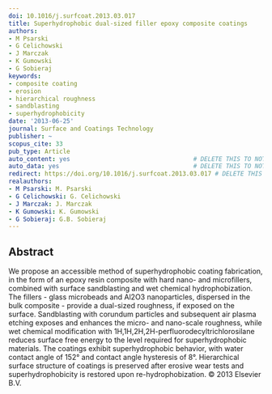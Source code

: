 ```yaml
---
doi: 10.1016/j.surfcoat.2013.03.017
title: Superhydrophobic dual-sized filler epoxy composite coatings
authors:
- M Psarski
- G Celichowski
- J Marczak
- K Gumowski
- G Sobieraj
keywords:
- composite coating
- erosion
- hierarchical roughness
- sandblasting
- superhydrophobicity
date: '2013-06-25'
journal: Surface and Coatings Technology
publisher: ~
scopus_cite: 33
pub_type: Article
auto_content: yes                                  # DELETE THIS TO NOT AUTO GENERATE CONTENT
auto_data: yes                                     # DELETE THIS TO NOT AUTO GENERATE METADATA
redirect: https://doi.org/10.1016/j.surfcoat.2013.03.017 # DELETE THIS TO NOT REDIRECT
realauthors:
- M Psarski: M. Psarski
- G Celichowski: G. Celichowski
- J Marczak: J. Marczak
- K Gumowski: K. Gumowski
- G Sobieraj: G.B. Sobieraj
---
```



## Abstract
We propose an accessible method of superhydrophobic coating fabrication, in the form of an epoxy resin composite with hard nano- and microfillers, combined with surface sandblasting and wet chemical hydrophobization. The fillers - glass microbeads and Al2O3 nanoparticles, dispersed in the bulk composite - provide a dual-sized roughness, if exposed on the surface. Sandblasting with corundum particles and subsequent air plasma etching exposes and enhances the micro- and nano-scale roughness, while wet chemical modification with 1H,1H,2H,2H-perfluorodecyltrichlorosilane reduces surface free energy to the level required for superhydrophobic materials. The coatings exhibit superhydrophobic behavior, with water contact angle of 152° and contact angle hysteresis of 8°. Hierarchical surface structure of coatings is preserved after erosive wear tests and superhydrophobicity is restored upon re-hydrophobization. © 2013 Elsevier B.V.
